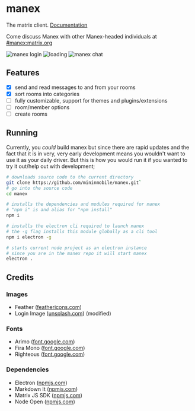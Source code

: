 # manex
The matrix client. [Documentation](https://mininmobile.github.io/manex)

Come discuss Manex with other Manex-headed individuals at [#manex:matrix.org](https://matrix.to/#/#manex:matrix.org)

![manex login](https://raw.githubusercontent.com/mininmobile/manex/master/docs/src/img/screenshot_login.png)
![loading](https://raw.githubusercontent.com/mininmobile/manex/master/docs/src/img/screenshot_loading.png)
![manex chat](https://raw.githubusercontent.com/mininmobile/manex/master/docs/src/img/screenshot_chat.png)

## Features
* [x] send and read messages to and from your rooms
* [x] sort rooms into categories
* [ ] fully customizable, support for themes and plugins/extensions
* [ ] room/member options
* [ ] create rooms

## Running
Currently, you *could* build manex but since there are rapid updates and the fact that it is in very, very early development means you wouldn't want to use it as your daily driver. But this is how you would run it if you wanted to try it out/help out with development;

```bash
# downloads source code to the current directory
git clone https://github.com/mininmobile/manex.git`
# go into the source code
cd manex

# installs the dependencies and modules required for manex
# "npm i" is and alias for "npm install"
npm i

# installs the electron cli required to launch manex
# the -g flag installs this module globally as a cli tool
npm i electron -g

# starts current node project as an electron instance
# since you are in the manex repo it will start manex
electron .
```

## Credits
### Images
- Feather ([feathericons.com](https://feathericons.com/))
- Login Image ([unsplash.com](https://unsplash.com/photos/xrzHZfJ7lxQ)) (modified)

### Fonts
- Arimo ([font.google.com](https://fonts.google.com/specimen/Arimo/))
- Fira Mono ([font.google.com](https://fonts.google.com/specimen/Fira+Mono/))
- Righteous ([font.google.com](https://fonts.google.com/specimen/Righteous))

### Dependencies
- Electron ([npmjs.com](https://www.npmjs.com/package/electron))
- Markdown It ([npmjs.com](https://www.npmjs.com/package/markdown-it))
- Matrix JS SDK ([npmjs.com](https://www.npmjs.com/package/matrix-js-sdk))
- Node Open ([npmjs.com](https://www.npmjs.com/package/open))
